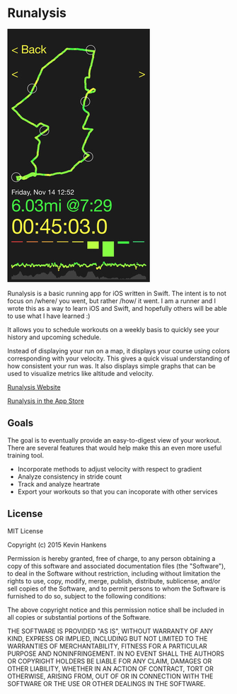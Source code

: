 # Runalysis

![Runalysis Screenshot](media/images/runalysis_course.jpeg)

Runalysis is a basic running app for iOS written in Swift. The intent is to not focus on /where/ you went, but rather /how/ it went. I am a runner and I wrote this as a way to learn iOS and Swift, and hopefully others will be able to use what I have learned :)

It allows you to schedule workouts on a weekly basis to quickly see your history and upcoming schedule.

Instead of displaying your run on a map, it displays your course using colors corresponding with your velocity. This gives a quick visual understanding of how consistent your run was. It also displays simple graphs that can be used to visualize metrics like altitude and velocity.

[Runalysis Website](http://runalysis.com)

[Runalysis in the App Store](https://itunes.apple.com/us/app/runalysis/id925008157?mt=8)

## Goals

The goal is to eventually provide an easy-to-digest view of your workout. There are several features that would help make this an even more useful training tool.
- Incorporate methods to adjust velocity with respect to gradient
- Analyze consistency in stride count
- Track and analyze heartrate
- Export your workouts so that you can incoporate with other services

## License

MIT License

Copyright (c) 2015 Kevin Hankens

Permission is hereby granted, free of charge, to any person obtaining a copy of this software and associated documentation files (the "Software"), to deal in the Software without restriction, including without limitation the rights to use, copy, modify, merge, publish, distribute, sublicense, and/or sell copies of the Software, and to permit persons to whom the Software is furnished to do so, subject to the following conditions:

The above copyright notice and this permission notice shall be included in all copies or substantial portions of the Software.

THE SOFTWARE IS PROVIDED "AS IS", WITHOUT WARRANTY OF ANY KIND, EXPRESS OR IMPLIED, INCLUDING BUT NOT LIMITED TO THE WARRANTIES OF MERCHANTABILITY, FITNESS FOR A PARTICULAR PURPOSE AND NONINFRINGEMENT. IN NO EVENT SHALL THE AUTHORS OR COPYRIGHT HOLDERS BE LIABLE FOR ANY CLAIM, DAMAGES OR OTHER LIABILITY, WHETHER IN AN ACTION OF CONTRACT, TORT OR OTHERWISE, ARISING FROM, OUT OF OR IN CONNECTION WITH THE SOFTWARE OR THE USE OR OTHER DEALINGS IN THE SOFTWARE.
